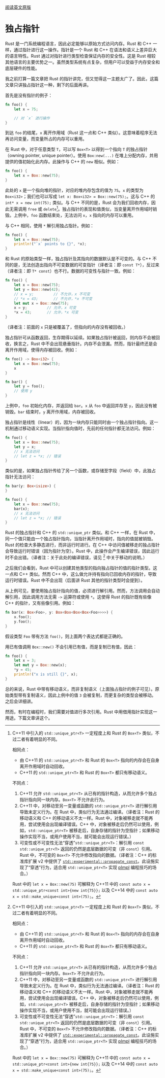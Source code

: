 [阅读英文原版](https://github.com/nrc/r4cppp/blob/master/unique.md)

# 独占指针

Rust 是一门系统编程语言，因此必定能够以原始方式访问内存。Rust 和 C++ 一样，通过指针进行这一操作。指针是一个 Rust 和 C++ 在语法和语义上差异巨大的语言特性。Rust 通过对指针进行类型检查保证内存的安全性。这是 Rust 相较其他语言的主要优势之一。虽然类型系统有点复杂，但用户可以受益于内存安全和底层硬件的性能。

我之前打算一篇文章把 Rust 的指针讲完，但又觉得这一主题太广了。因此，这篇文章只讲独占指针这一种，剩下的后面再讲。

首先是没有指针的例子：

```rs
fn foo() {
    let x = 75;

    // 对 `x` 进行操作
}
```

到达 `foo` 的结尾，`x` 离开作用域（Rust 这一点和 C++ 类似）。这意味着程序无法再访问变量，而变量所占的内存可以重用。

在 Rust 中，对于任意类型 `T`，可以写 `Box<T>` 以得到一个指向 `T` 的独占指针（owning pointer, unique pointer）。使用 `Box:new(...)` 在堆上分配内存，并用提供的值初始化此内存。此操作与 C++ 的 `new` 相似。例如：

```rs
fn foo() {
    let x = Box::new(75);
}
```

此处的 `x` 是一个指向堆的指针，对应的堆内存包含的值为 `75`。`x` 的类型为 `Box<i32>`；我们也可以写成 `let x: Box<i32> = Box::new(75);`。这与 C++ 的 `int* x = new int(75);` 类似。与 C++ 不同的是，Rust 会为我们回收内存，因此无需调用 `free` 或 `delete`[^1]。独占指针的表现和值类似，当变量离开作用域时销毁。上例中，`foo` 函数结束处，无法访问 `x`，`x` 指向的内存可以重用。

与 C++ 相同，使用 `*` 解引用独占指针。例如：

```rs
fn foo() {
    let x = Box::new(75);
    println!("`x` points to {}", *x);
}
```

和 Rust 的原始类型一样，独占指针及其指向的数据默认是不可变的。与 C++ 不同的是，无法创造出指向不可变数据的可变指针（译者注：即 `const T*`），反过来（译者注：即 `T* const`）也不行。数据的可变性与指针一致。例如：

```rs
fn foo() {
    let x = Box::new(75);
    let y = Box::new(42);
    // x = y;         // 不允许，x 不可变
    // *x = 43;       // 不允许，*x 不可变
    let mut x = Box::new(75);
    x = y;         // 允许，x 可变
    *x = 43;       // 允许，*x 可变
}
```

（译者注：前面的 `x` 只是被覆盖了，但指向的内存没有被回收。）

独占指针可从函数返回，生存期得以延续。如果独占指针被返回，则内存不会被回收，换言之，Rust 中不会出现悬垂指针。内存不会泄漏。然而，指针最终还是会离开作用域，使得内存被回收。例如：

```rs
fn foo() -> Box<i32> {
    let x = Box::new(75);
    x
}

fn bar() {
    let y = foo();
    // 使用 y
}
```

上例中，`foo` 初始化内存，并返回给 `bar`。`x` 从 `foo` 中返回并存至 `y`，因此没有被销毁。`bar` 结束时，`y` 离开作用域，内存被回收。

独占指针是线性（linear）的，因为一块内存只能同时由一个独占指针指向。这一机制通过移动语义实现。当指针指向值时，先前的任何指针都无法访问。例如：

```rs
fn foo() {
    let x = Box::new(75);
    let y = x;
    // x 无法访问
    // let z = *x; // 错误
}
```

类似的是，如果独占指针传给了另一个函数，或存储至字段（field）中，此独占指针无法访问：

```rs
fn bar(y: Box<isize>) {
}

fn foo() {
    let x = Box::new(75);
    bar(x);
    // x 无法访问
    // let z = *x; // 错误
}
```

Rust 的独占指针和 C++ 的 `std::unique_ptr` 类似。和 C++ 一样，在 Rust 中，同一个值只能由一个独占指针指向，当指针离开作用域时，指向的值就被销毁。Rust 的检查大多静态进行，而非运行时进行。在 C++ 中访问值被移走的独占指针会导致运行时错误（因为指针为空）。Rust 中，此操作会产生编译错误，因此运行时不会出错。（译者注：关于此处的编译错误，请见 [^1] 中关于移动的说明。）

之后我们会看到，Rust 中可以创建其他类型的指向独占指针的值的指针类型。这一点和 C++ 类似。然而 C++ 中，这么做允许持有指向已回收内存的指针，导致运行时错误。Rust 中不会出现（后面讲 Rust 其他的指针类型时会提到）。

从上例可见，要使用独占指针指向的值，必须进行解引用。然而，方法调用会自动解引用，因此调用方法无需 `->` 运算符或使用 `*`。这使得 Rust 的指针既有些像 C++ 的指针，又有些像引用。例如：

```rs
fn bar(x: Box<Foo>, y: Box<Box<Box<Box<Foo>>>>) {
    x.foo();
    y.foo();
}
```

假设类型 `Foo` 带有方法 `foo()`，则上面两个表达式都是正确的。

用已有值调用 `Box::new()` 不会引用已有值，而是复制已有值，因此：

```rs
fn foo() {
    let x = 3;
    let mut y = Box::new(x);
    *y = 45;
    println!("x is still {}", x);
}
```

总的来说，Rust 中带有移动语义，而非复制语义（上面独占指针的例子可见）。原始类型带有复制语义，因此上例中的值 `3` 会被复制，而更复杂的类型会被移动。之后会详细讲。

然而，有时在编程时，我们需要对值进行多次引用。Rust 中用借用指针实现这一用途。下篇文章讲这个。

[^1]: C++11 中引入的 `std::unique_ptr<T>` 一定程度上和 Rust 的 `Box<T>` 类似，不过二者有着明显的不同。

    相同点：
    * 由 C++11 的 `std::unique_ptr<T>` 和 Rust 的 `Box<T>` 指向的内存会在自身离开作用域时自动回收。
    * C++11 的 `std::unique_ptr<T>` 和 Rust 的 `Box<T>` 都只有移动语义。

    不同点：
    1. C++11 允许 `std::unique_ptr<T>` 从已有的指针构造，从而允许多个独占指针指向同一块内存。`Box<T>` 不允许此行为。
    2. C++11 中，对移动至另一变量或函数的 `std::unique_ptr<T>` 进行解引用导致未定义行为。在 Rust 中，类似行为无法通过编译。（译者注：Rust 的移动语义和 C++ 的移动语义不太一样。Rust 中，对象被移走就不能再用，尝试使用会出现编译错误。C++ 中，对象被移走后仍然可以使用，例如，`std::unique_ptr<T>` 被移走后，自身存储的指针为空指针；如果移动操作实现不当，或用户使用不当，就可能会出现运行错误。）
    3. 可变性或不可变性无法“穿透”`std::unique_ptr<T>`：解引用 `const std::unique_ptr<T>` 返回的仍然是底层数据的可变（非 `const`）引用。Rust 中，不可变的 `Box<T>` 不允许修改指向的数据。（译者注：C++ 的标准库扩展 v2 中提供了 [`std::experimental::propagate_const`](https://en.cppreference.com/w/cpp/experimental/propagate_const)。此设施实现了“穿透”行为，适合用 `std::unique_ptr<T>` 实现 [pImpl](https://en.cppreference.com/w/cpp/language/pimpl) 编程技巧的场合。）

    Rust 中的 `let x = Box::new(75)` 可解释为 C++11 中的 `const auto x = std::unique_ptr<const int>{new int{75}};` 以及 C++14 中的 `const auto x = std::make_unique<const int>(75);`。